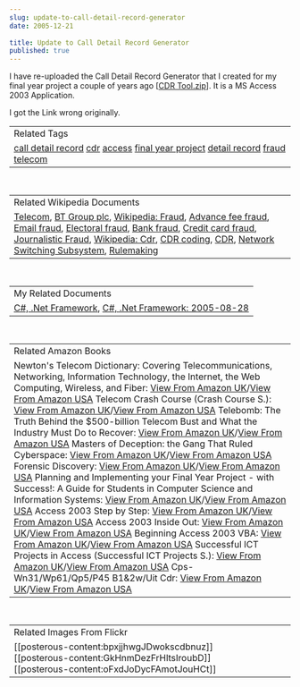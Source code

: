 ```yaml
---
slug: update-to-call-detail-record-generator
date: 2005-12-21
 
title: Update to Call Detail Record Generator
published: true
---
```

I have re-uploaded the Call Detail Record Generator that I created for my final year project a couple of years ago [<a href="http://www.kinlan.co.uk/finalyearproject/CDR%20Tool.zip">CDR Tool.zip</a>]. It is a MS Access 2003 Application.<p />I got the Link wrong originally.<p /><table class="TechnoratiHead TagHeader">
<tr><td>Related Tags</td></tr>
<tr class="Technorati"><td>
<a href="https://paul.kinlan.me/tags/call%20detail%20record" class="Tag" rel="tag">call detail record</a> <a href="https://paul.kinlan.me/tags/cdr" class="Tag" rel="tag">cdr</a> <a href="https://paul.kinlan.me/tags/access" class="Tag" rel="tag">access</a> <a href="https://paul.kinlan.me/tags/final%20year%20project" class="Tag" rel="tag">final year project</a> <a href="https://paul.kinlan.me/tags/detail%20record" class="Tag" rel="tag">detail record</a> <a href="https://paul.kinlan.me/tags/fraud" class="Tag" rel="tag">fraud</a> <a href="https://paul.kinlan.me/tags/telecom" class="Tag" rel="tag">telecom</a>
</td></tr>
</table><br /><table class="TechnoratiHead TagHeader">
<tr><td>Related Wikipedia Documents</td></tr>
<tr class="Technorati"><td>
<a href="http://en.wikipedia.org/wiki/Telecom" class="Tag" rel="tag">Telecom</a>, <a href="http://en.wikipedia.org/wiki/British_Telecom" class="Tag" rel="tag">BT Group plc</a>, <a href="http://en.wikipedia.org/wiki/Fraud" class="Tag" rel="tag">Wikipedia: Fraud</a>, <a href="http://en.wikipedia.org/wiki/Advance_fee_fraud" class="Tag" rel="tag">Advance fee fraud</a>, <a href="http://en.wikipedia.org/wiki/Email_fraud" class="Tag" rel="tag">Email fraud</a>, <a href="http://en.wikipedia.org/wiki/Election_fraud" class="Tag" rel="tag">Electoral fraud</a>, <a href="http://en.wikipedia.org/wiki/Bank_fraud" class="Tag" rel="tag">Bank fraud</a>, <a href="http://en.wikipedia.org/wiki/Credit_card_fraud" class="Tag" rel="tag">Credit card fraud</a>, <a href="http://en.wikipedia.org/wiki/Journalistic_Fraud" class="Tag" rel="tag">Journalistic Fraud</a>, <a href="http://en.wikipedia.org/wiki/Cdr" class="Tag" rel="tag">Wikipedia: Cdr</a>, <a href="http://en.wikipedia.org/wiki/CDR_coding" class="Tag" rel="tag">CDR coding</a>, <a href="http://en.wikipedia.org/wiki/CDR" class="Tag" rel="tag">CDR</a>, <a href="http://en.wikipedia.org/wiki/GSM_core_network" class="Tag" rel="tag">Network Switching Subsystem</a>, <a href="http://en.wikipedia.org/wiki/Rulemaking" class="Tag" rel="tag">Rulemaking</a>
</td></tr>
</table><br /><table class="TechnoratiHead TagHeader">
<tr><td>My Related Documents</td></tr>
<tr class="Technorati"><td>
<a href="http://www.kinlan.co.uk/" class="Tag" rel="tag">C#, .Net Framework</a>, <a href="http://www.kinlan.co.uk/archive/2005_08_28_dotnet-and-stuff_archive.html" class="Tag" rel="tag">C#, .Net Framework: 2005-08-28</a>
</td></tr>
</table><br /><table class="TechnoratiHead TagHeader">
<tr><td>Related Amazon Books</td></tr>
<tr class="Technorati"><td>Newton's Telecom Dictionary: Covering Telecommunications, Networking, Information Technology, the Internet, the Web Computing, Wireless, and Fiber: <a href="http://www.amazon.co.uk/exec/obidos/redirect?tag=cnetfra-21&amp;link_code=xm2&amp;camp=2025&amp;creative=165953&amp;path=http://www.amazon.co.uk/gp/redirect.html%253fASIN=1578203155%2526tag=cnetfra-21%2526lcode=xm2%2526cID=2025%2526ccmID=165953%2526location=/o/ASIN/1578203155%25253FSubscriptionId=0CM2PVF6VAHJQKW5G782" class="Tag" rel="tag">View From Amazon UK</a>/<a href="http://www.amazon.com/exec/obidos/redirect?tag=cnetfra-20&amp;link_code=xm2&amp;camp=2025&amp;creative=165953&amp;path=http://www.amazon.com/gp/redirect.html%253fASIN=1578203155%2526tag=cnetfra-20%2526lcode=xm2%2526cID=2025%2526ccmID=165953%2526location=/o/ASIN/1578203155%25253FSubscriptionId=0CM2PVF6VAHJQKW5G782" class="Tag" rel="tag">View From Amazon USA</a> Telecom Crash Course (Crash Course S.): <a href="http://www.amazon.co.uk/exec/obidos/redirect?tag=cnetfra-21&amp;link_code=xm2&amp;camp=2025&amp;creative=165953&amp;path=http://www.amazon.co.uk/gp/redirect.html%253fASIN=0071451439%2526tag=cnetfra-21%2526lcode=xm2%2526cID=2025%2526ccmID=165953%2526location=/o/ASIN/0071451439%25253FSubscriptionId=0CM2PVF6VAHJQKW5G782" class="Tag" rel="tag">View From Amazon UK</a>/<a href="http://www.amazon.com/exec/obidos/redirect?tag=cnetfra-20&amp;link_code=xm2&amp;camp=2025&amp;creative=165953&amp;path=http://www.amazon.com/gp/redirect.html%253fASIN=0071451439%2526tag=cnetfra-20%2526lcode=xm2%2526cID=2025%2526ccmID=165953%2526location=/o/ASIN/0071451439%25253FSubscriptionId=0CM2PVF6VAHJQKW5G782" class="Tag" rel="tag">View From Amazon USA</a> Telebomb: The Truth Behind the $500-billion Telecom Bust and What the Industry Must Do to Recover: <a href="http://www.amazon.co.uk/exec/obidos/redirect?tag=cnetfra-21&amp;link_code=xm2&amp;camp=2025&amp;creative=165953&amp;path=http://www.amazon.co.uk/gp/redirect.html%253fASIN=0814408338%2526tag=cnetfra-21%2526lcode=xm2%2526cID=2025%2526ccmID=165953%2526location=/o/ASIN/0814408338%25253FSubscriptionId=0CM2PVF6VAHJQKW5G782" class="Tag" rel="tag">View From Amazon UK</a>/<a href="http://www.amazon.com/exec/obidos/redirect?tag=cnetfra-20&amp;link_code=xm2&amp;camp=2025&amp;creative=165953&amp;path=http://www.amazon.com/gp/redirect.html%253fASIN=0814408338%2526tag=cnetfra-20%2526lcode=xm2%2526cID=2025%2526ccmID=165953%2526location=/o/ASIN/0814408338%25253FSubscriptionId=0CM2PVF6VAHJQKW5G782" class="Tag" rel="tag">View From Amazon USA</a> Masters of Deception: the Gang That Ruled Cyberspace: <a href="http://www.amazon.co.uk/exec/obidos/redirect?tag=cnetfra-21&amp;link_code=xm2&amp;camp=2025&amp;creative=165953&amp;path=http://www.amazon.co.uk/gp/redirect.html%253fASIN=0060926945%2526tag=cnetfra-21%2526lcode=xm2%2526cID=2025%2526ccmID=165953%2526location=/o/ASIN/0060926945%25253FSubscriptionId=0CM2PVF6VAHJQKW5G782" class="Tag" rel="tag">View From Amazon UK</a>/<a href="http://www.amazon.com/exec/obidos/redirect?tag=cnetfra-20&amp;link_code=xm2&amp;camp=2025&amp;creative=165953&amp;path=http://www.amazon.com/gp/redirect.html%253fASIN=0060926945%2526tag=cnetfra-20%2526lcode=xm2%2526cID=2025%2526ccmID=165953%2526location=/o/ASIN/0060926945%25253FSubscriptionId=0CM2PVF6VAHJQKW5G782" class="Tag" rel="tag">View From Amazon USA</a> Forensic Discovery: <a href="http://www.amazon.co.uk/exec/obidos/redirect?tag=cnetfra-21&amp;link_code=xm2&amp;camp=2025&amp;creative=165953&amp;path=http://www.amazon.co.uk/gp/redirect.html%253fASIN=020163497X%2526tag=cnetfra-21%2526lcode=xm2%2526cID=2025%2526ccmID=165953%2526location=/o/ASIN/020163497X%25253FSubscriptionId=0CM2PVF6VAHJQKW5G782" class="Tag" rel="tag">View From Amazon UK</a>/<a href="http://www.amazon.com/exec/obidos/redirect?tag=cnetfra-20&amp;link_code=xm2&amp;camp=2025&amp;creative=165953&amp;path=http://www.amazon.com/gp/redirect.html%253fASIN=020163497X%2526tag=cnetfra-20%2526lcode=xm2%2526cID=2025%2526ccmID=165953%2526location=/o/ASIN/020163497X%25253FSubscriptionId=0CM2PVF6VAHJQKW5G782" class="Tag" rel="tag">View From Amazon USA</a> Planning and Implementing your Final Year Project - with Success!: A Guide for Students in Computer Science and Information Systems: <a href="http://www.amazon.co.uk/exec/obidos/redirect?tag=cnetfra-21&amp;link_code=xm2&amp;camp=2025&amp;creative=165953&amp;path=http://www.amazon.co.uk/gp/redirect.html%253fASIN=1852333324%2526tag=cnetfra-21%2526lcode=xm2%2526cID=2025%2526ccmID=165953%2526location=/o/ASIN/1852333324%25253FSubscriptionId=0CM2PVF6VAHJQKW5G782" class="Tag" rel="tag">View From Amazon UK</a>/<a href="http://www.amazon.com/exec/obidos/redirect?tag=cnetfra-20&amp;link_code=xm2&amp;camp=2025&amp;creative=165953&amp;path=http://www.amazon.com/gp/redirect.html%253fASIN=1852333324%2526tag=cnetfra-20%2526lcode=xm2%2526cID=2025%2526ccmID=165953%2526location=/o/ASIN/1852333324%25253FSubscriptionId=0CM2PVF6VAHJQKW5G782" class="Tag" rel="tag">View From Amazon USA</a> Access 2003 Step by Step: <a href="http://www.amazon.co.uk/exec/obidos/redirect?tag=cnetfra-21&amp;link_code=xm2&amp;camp=2025&amp;creative=165953&amp;path=http://www.amazon.co.uk/gp/redirect.html%253fASIN=0735615179%2526tag=cnetfra-21%2526lcode=xm2%2526cID=2025%2526ccmID=165953%2526location=/o/ASIN/0735615179%25253FSubscriptionId=0CM2PVF6VAHJQKW5G782" class="Tag" rel="tag">View From Amazon UK</a>/<a href="http://www.amazon.com/exec/obidos/redirect?tag=cnetfra-20&amp;link_code=xm2&amp;camp=2025&amp;creative=165953&amp;path=http://www.amazon.com/gp/redirect.html%253fASIN=0735615179%2526tag=cnetfra-20%2526lcode=xm2%2526cID=2025%2526ccmID=165953%2526location=/o/ASIN/0735615179%25253FSubscriptionId=0CM2PVF6VAHJQKW5G782" class="Tag" rel="tag">View From Amazon USA</a> Access 2003 Inside Out: <a href="http://www.amazon.co.uk/exec/obidos/redirect?tag=cnetfra-21&amp;link_code=xm2&amp;camp=2025&amp;creative=165953&amp;path=http://www.amazon.co.uk/gp/redirect.html%253fASIN=0735615136%2526tag=cnetfra-21%2526lcode=xm2%2526cID=2025%2526ccmID=165953%2526location=/o/ASIN/0735615136%25253FSubscriptionId=0CM2PVF6VAHJQKW5G782" class="Tag" rel="tag">View From Amazon UK</a>/<a href="http://www.amazon.com/exec/obidos/redirect?tag=cnetfra-20&amp;link_code=xm2&amp;camp=2025&amp;creative=165953&amp;path=http://www.amazon.com/gp/redirect.html%253fASIN=0735615136%2526tag=cnetfra-20%2526lcode=xm2%2526cID=2025%2526ccmID=165953%2526location=/o/ASIN/0735615136%25253FSubscriptionId=0CM2PVF6VAHJQKW5G782" class="Tag" rel="tag">View From Amazon USA</a> Beginning Access 2003 VBA: <a href="http://www.amazon.co.uk/exec/obidos/redirect?tag=cnetfra-21&amp;link_code=xm2&amp;camp=2025&amp;creative=165953&amp;path=http://www.amazon.co.uk/gp/redirect.html%253fASIN=0764556592%2526tag=cnetfra-21%2526lcode=xm2%2526cID=2025%2526ccmID=165953%2526location=/o/ASIN/0764556592%25253FSubscriptionId=0CM2PVF6VAHJQKW5G782" class="Tag" rel="tag">View From Amazon UK</a>/<a href="http://www.amazon.com/exec/obidos/redirect?tag=cnetfra-20&amp;link_code=xm2&amp;camp=2025&amp;creative=165953&amp;path=http://www.amazon.com/gp/redirect.html%253fASIN=0764556592%2526tag=cnetfra-20%2526lcode=xm2%2526cID=2025%2526ccmID=165953%2526location=/o/ASIN/0764556592%25253FSubscriptionId=0CM2PVF6VAHJQKW5G782" class="Tag" rel="tag">View From Amazon USA</a> Successful ICT Projects in Access (Successful ICT Projects S.): <a href="http://www.amazon.co.uk/exec/obidos/redirect?tag=cnetfra-21&amp;link_code=xm2&amp;camp=2025&amp;creative=165953&amp;path=http://www.amazon.co.uk/gp/redirect.html%253fASIN=1903112737%2526tag=cnetfra-21%2526lcode=xm2%2526cID=2025%2526ccmID=165953%2526location=/o/ASIN/1903112737%25253FSubscriptionId=0CM2PVF6VAHJQKW5G782" class="Tag" rel="tag">View From Amazon UK</a>/<a href="http://www.amazon.com/exec/obidos/redirect?tag=cnetfra-20&amp;link_code=xm2&amp;camp=2025&amp;creative=165953&amp;path=http://www.amazon.com/gp/redirect.html%253fASIN=1903112737%2526tag=cnetfra-20%2526lcode=xm2%2526cID=2025%2526ccmID=165953%2526location=/o/ASIN/1903112737%25253FSubscriptionId=0CM2PVF6VAHJQKW5G782" class="Tag" rel="tag">View From Amazon USA</a> Cps-Wn31/Wp61/Qp5/P45 B1&amp;2w/Uit Cdr: <a href="http://www.amazon.co.uk/exec/obidos/redirect?tag=cnetfra-21&amp;link_code=xm2&amp;camp=2025&amp;creative=165953&amp;path=http://www.amazon.co.uk/gp/redirect.html%253fASIN=0256203288%2526tag=cnetfra-21%2526lcode=xm2%2526cID=2025%2526ccmID=165953%2526location=/o/ASIN/0256203288%25253FSubscriptionId=0CM2PVF6VAHJQKW5G782" class="Tag" rel="tag">View From Amazon UK</a>/<a href="http://www.amazon.com/exec/obidos/redirect?tag=cnetfra-20&amp;link_code=xm2&amp;camp=2025&amp;creative=165953&amp;path=http://www.amazon.com/gp/redirect.html%253fASIN=0256203288%2526tag=cnetfra-20%2526lcode=xm2%2526cID=2025%2526ccmID=165953%2526location=/o/ASIN/0256203288%25253FSubscriptionId=0CM2PVF6VAHJQKW5G782" class="Tag" rel="tag">View From Amazon USA</a>
</td></tr>
</table><br /><table class="TechnoratiHead TagHeader">
<tr><td>Related Images From Flickr</td></tr>
<tr class="Technorati"><td>
<span style="float: left;">[[posterous-content:bpxjjhwgJDwokscdbnuz]]</span><span style="float: left;">[[posterous-content:GkHnmDezFrHltsIroubD]]</span><span style="float: left;">[[posterous-content:oFxdJoDycFAmotJouHCt]]</span>
</td></tr>
</table>

